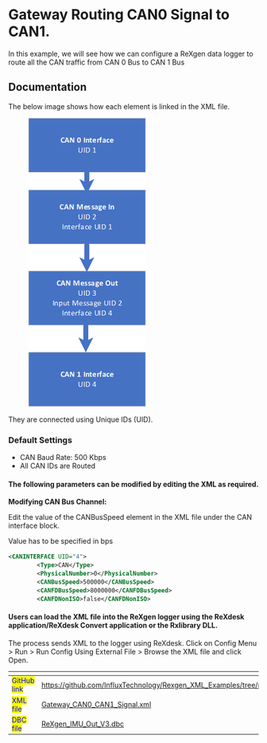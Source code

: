 # Gateway Routing CAN0 Signal to CAN1.

In this example, we will see how we can configure a ReXgen data logger to route all the CAN traffic from CAN 0 Bus to CAN 1 Bus

## Documentation

The below image shows how each element is linked in the XML file.

<div align="left">

<figure><img src="../.gitbook/assets/image.png" alt=""><figcaption></figcaption></figure>

</div>

They are connected using Unique IDs (UID).

### Default Settings

* CAN Baud Rate: 500 Kbps
* All CAN IDs are Routed

#### The following parameters can be modified by editing the XML as required.

**Modifying CAN Bus Channel:**

Edit the value of the CANBusSpeed element in the XML file under the CAN interface block.

Value has to be specified in bps

```xml
<CANINTERFACE UID="4">
        <Type>CAN</Type>
        <PhysicalNumber>0</PhysicalNumber>
        <CANBusSpeed>500000</CANBusSpeed>
        <CANFDBusSpeed>8000000</CANFDBusSpeed>
        <CANFDNonISO>false</CANFDNonISO>
```

#### Users can load the XML file into the ReXgen logger using the ReXdesk application/ReXdesk Convert application or the Rxlibrary DLL.

The process sends XML to the logger using ReXdesk. Click on Config Menu > Run > Run Config Using External File > Browse the XML file and click Open.

<table data-view="cards"><thead><tr><th></th><th data-hidden data-card-target data-type="content-ref"></th></tr></thead><tbody><tr><td><mark style="color:blue;">GitHub link</mark></td><td><a href="https://github.com/InfluxTechnology/Rexgen_XML_Examples/tree/main/GATEWAY_CAN0_Signal_to_CAN1">https://github.com/InfluxTechnology/Rexgen_XML_Examples/tree/main/GATEWAY_CAN0_Signal_to_CAN1</a></td></tr><tr><td><mark style="color:blue;">XML file</mark></td><td><a href="Gateway_CAN0_CAN1_Signal.xml">Gateway_CAN0_CAN1_Signal.xml</a></td></tr><tr><td><mark style="color:blue;">DBC file</mark></td><td><a href="ReXgen_IMU_Out_V3.dbc">ReXgen_IMU_Out_V3.dbc</a></td></tr></tbody></table>
